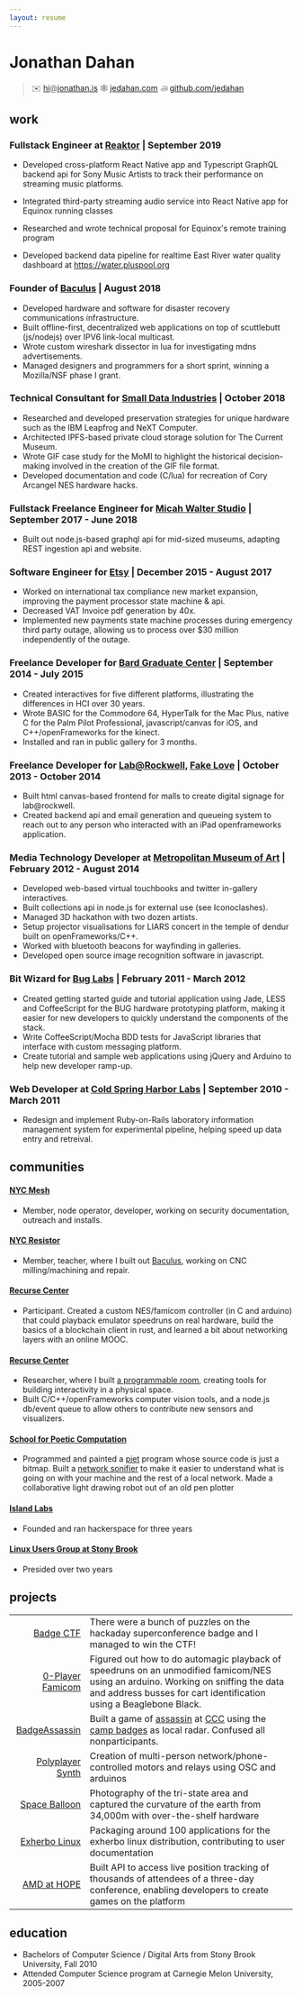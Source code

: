 ```yaml
---
layout: resume
---
```


# Jonathan Dahan

> ✉️ [hi][resume]@[jonathan.is][]  🕸 [jedahan.com][] ௮ [github.com/jedahan][]

## work


### Fullstack Engineer at [Reaktor][] | September 2019

* Developed cross-platform React Native app and Typescript GraphQL backend api for Sony Music Artists to track their performance on streaming music platforms.

* Integrated third-party streaming audio service into React Native app for Equinox running classes

* Researched and wrote technical proposal for Equinox's remote training program

* Developed backend data pipeline for realtime East River water quality dashboard at https://water.pluspool.org


### Founder of [Baculus][] | August 2018

* Developed hardware and software for disaster recovery communications infrastructure.
* Built offline-first, decentralized web applications on top of scuttlebutt (js/nodejs) over IPV6 link-local multicast.
* Wrote custom wireshark dissector in lua for investigating mdns advertisements.
* Managed designers and programmers for a short sprint, winning a Mozilla/NSF phase I grant.

### Technical Consultant for [Small Data Industries][] | October 2018

* Researched and developed preservation strategies for unique hardware such as the IBM Leapfrog and NeXT Computer.
* Architected IPFS-based private cloud storage solution for The Current Museum.
* Wrote GIF case study for the MoMI to highlight the historical decision-making involved in the creation of the GIF file format.
* Developed documentation and code (C/lua) for recreation of Cory Arcangel NES hardware hacks.

### Fullstack Freelance Engineer for [Micah Walter Studio][] | September 2017 - June 2018

* Built out node.js-based graphql api for mid-sized museums, adapting REST ingestion api and website.

### Software Engineer for [Etsy][] | December 2015 - August 2017

* Worked on international tax compliance new market expansion, improving the payment processor state machine & api.
* Decreased VAT Invoice pdf generation by 40x.
* Implemented new payments state machine processes during emergency third party outage, allowing us to process over $30 million independently of the outage.

### Freelance Developer for [Bard Graduate Center][] | September 2014 - July 2015

* Created interactives for five different platforms, illustrating the differences in HCI over 30 years.
* Wrote BASIC for the Commodore 64, HyperTalk for the Mac Plus, native C for the Palm Pilot Professional, javascript/canvas for iOS, and C++/openFrameworks for the kinect.
* Installed and ran in public gallery for 3 months.

### Freelance Developer for [Lab@Rockwell][], [Fake Love][] | October 2013 - October 2014

* Built html canvas-based frontend for malls to create digital signage for lab@rockwell.
* Created backend api and email generation and queueing system to reach out to any person who interacted with an iPad openframeworks application.

### Media Technology Developer at [Metropolitan Museum of Art][] | February 2012 - August 2014

* Developed web-based virtual touchbooks and twitter in-gallery interactives.
* Built collections api in node.js for external use (see Iconoclashes).
* Managed 3D hackathon with two dozen artists.
* Setup projector visualisations for LIARS concert in the temple of dendur built on openFrameworks/C++.
* Worked with bluetooth beacons for wayfinding in galleries.
* Developed open source image recognition software in javascript.

### Bit Wizard for [Bug Labs][] | February 2011 - March 2012

* Created getting started guide and tutorial application using Jade, LESS and CoffeeScript for the BUG hardware prototyping platform, making it easier for new developers to quickly understand the components of the stack.
* Write CoffeeScript/Mocha BDD tests for JavaScript libraries that interface with custom messaging platform.
* Create tutorial and sample web applications using jQuery and Arduino to help new developer ramp-up.

### Web Developer at [Cold Spring Harbor Labs][] | September 2010 - March 2011

* Redesign and implement Ruby-on-Rails laboratory information management system for experimental pipeline, helping speed up data entry and retreival.

## communities

#### [NYC Mesh][]
* Member, node operator, developer, working on security documentation, outreach and installs.

#### [NYC Resistor][]
* Member, teacher, where I built out [Baculus][], working on CNC milling/machining and repair.

#### [Recurse Center][]
* Participant. Created a custom NES/famicom controller (in C and arduino) that could playback emulator speedruns on real hardware, build the basics of a blockchain client in rust, and learned a bit about networking layers with an online MOOC.

#### [Recurse Center][]
* Researcher, where I built [a programmable room][], creating tools for building interactivity in a physical space.
* Built C/C++/openFrameworks computer vision tools, and a node.js db/event queue to allow others to contribute new sensors and visualizers.

#### [School for Poetic Computation][]
* Programmed and painted a [piet][] program whose source code is just a bitmap. Built a [network sonifier][] to make it easier to understand what is going on with your machine and the rest of a local network. Made a collaborative light drawing robot out of an old pen plotter

#### [Island Labs][]
* Founded and ran hackerspace for three years

#### [Linux Users Group at Stony Brook][]
* Presided over two years

## projects

|                     |                                 |
|--------------------:|---------------------------------|
[Badge CTF][]         | There were a bunch of puzzles on the hackaday superconference badge and I managed to win the CTF!
[0-Player Famicom][]  | Figured out how to do automagic playback of speedruns on an unmodified famicom/NES using an arduino. Working on sniffing the data and address busses for cart identification using a Beaglebone Black.
[BadgeAssassin][]     | Built a game of [assassin][BadgeAssassin] at [CCC][Chaos Communications Camp] using the [camp badges][r0ket] as local radar. Confused all nonparticipants.
[Polyplayer Synth][]  | Creation of multi-person network/phone-controlled motors and relays using OSC and arduinos
[Space Balloon][]     | Photography of the tri-state area and captured the curvature of the earth from 34,000m with over-the-shelf hardware
[Exherbo Linux][]     | Packaging around 100 applications for the exherbo linux distribution, contributing to user documentation
[AMD at HOPE][]       | Built API to access live position tracking of thousands of attendees of a three-day conference, enabling developers to create games on the platform

## education

 * Bachelors of Computer Science / Digital Arts from Stony Brook University, Fall 2010
 * Attended Computer Science program at Carnegie Melon University, 2005-2007

[resume]: mailto:resume@jonathan.is
[jedahan.com]: http://jedahan.com
[jonathan.is]: http://jonathan.is
[twitter.com/jedahan]: https://twitter.com/jedahan
[github.com/jedahan]: http://github.com/jedahan.com

[Image_Categorizer]: http://example.com
[Polyplayer Synth]: http://example.com
[Space Balloon]: http://islandlabs.org/space
[Exherbo Linux]: http://exherbo.org/
[AMD at HOPE]: http://amd.hope.net
[BUG Labs]: http://buglabs.net
[BadgeAssassin]: http://events.ccc.de/camp/2011/wiki/BadgeAssassin

[Our Networks]: https://ournetworks.ca
[Radical Networks]: http://radicalnetworks.org
[Hackaday Superconference]: https://hackaday.io/superconference/
[Museum Computer Network]: http://mcn.edu
[EyeO Festival]: http://eyeofestival.com
[Museums and the Web]: http://www.museumsandtheweb.com
[MLG Providence]: http://wiki.teamliquid.net/starcraft2/2011_MLG_Pro_Circuit/Providence
[The Last HOPE]: http://hope.net
[The Next HOPE]: http://hope.net
[Chaos Communications Camp]: http://events.ccc.de/camp/2011
[r0ket]: http://r0ket.badge.events.ccc.de/

[Island Labs]: http://islandlabs.org
[Linux Users Group at Stony Brook]: http://lugsb.org

[http://github.com/jedahan]: http://github.com/jedahan

[Reaktor]: https://reaktor.com
[Etsy]: https://etsy.com
[BUG Labs]: http://buglabs.net
[Cold Spring Harbor Labs]: http://www.cshl.edu
[SUNY Stonybrook Research Foundation]: http://www.stonybrook.edu/research
[Chyron]: http://www.chyron.com
[Nu Horizons]: http://www.nuhorizons.com
[Metropolitan Museum of Art]: http://www.metmuseum.org/about-the-museum/museum-departments/office-of-the-director/digital-media-department/medialab
[Lab@Rockwell]: http://www.rockwellgroup.com/
[Fake Love]: http://www.fakelove.tv/work/exhibit-growth
[Bard Graduate Center]: http://www.bgc.bard.edu/gallery/gallery-at-bgc/the-interface-experience.html
[school for poetic computation]: http://sfpc.io
[Parsons / The New School]: http://www.newschool.edu/
[Micah Walter Studio]: https://micahwalter.studio
[Small Data Industries]: https://smalldata.industries

[recurse center]: http://recurse.com
[school for poetic computation]: http://sfpc.io
[piet]: http://www.dangermouse.net/esoteric/piet.html
[painting]: http://jonathan.is/echo-canvas
[network sonifier]: https://github.com/jedahan/pagesounds
[0-Player Famicom]: https://hackaday.io/project/7002-autones-zero-player-nesfamicom
[Baculus]: https://baculus.co
[NYC Resistor]: https://nycresistor.org
[NYC Mesh]: https://nycmesh.org
[Badge CTF]: https://hackaday.com/2016/11/16/solving-hackadays-crypto-challenge/#more-230676

[jonathan.is]: http://jonathan.is
[github.com/jedahan]: https://github.com/jedahan
[a programmable room]: https://github.com/living-room
